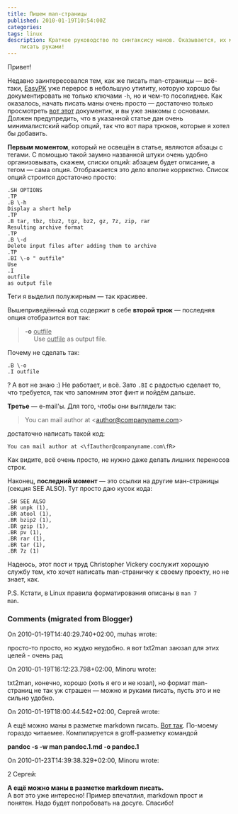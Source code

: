 ```yaml
---
title: Пишем man-страницы
published: 2010-01-19T10:54:00Z
categories: 
tags: linux
description: Краткое руководство по синтаксису манов. Оказывается, их можно
    писать руками!
---
```


Привет!

Недавно заинтересовался тем, как же писать man-страницы — всё-таки, <a href="http://github.com/Minoru/EasyPK">EasyPK</a> уже перерос в небольшую утилиту, которую хорошо бы документировать не только ключами <code>-h</code>, но и чем-то посолиднее. Как оказалось, начать писать маны очень просто — достаточно только просмотреть <a href="http://babbage.cs.qc.edu/courses/cs701/Handouts/man_pages.html">вот этот</a> документик, и вы уже знакомы с основами. Должен предупредить, что в указанной статье дан очень минималистский набор опций, так что вот пара трюков, которые я хотел бы добавить.

**Первым моментом**, который не освещён в статье, являются абзацы с тегами. С помощью такой заумно названной штуки очень удобно организовывать, скажем, списки опций: абзацем будет описание, а тегом — сама опция. Отображается это дело вполне корректно. Список опций строится достаточно просто:
```
.SH OPTIONS
.TP
.B \-h
Display a short help
.TP
.B tar, tbz, tbz2, tgz, bz2, gz, 7z, zip, rar
Resulting archive format
.TP
.B \-d
Delete input files after adding them to archive
.TP
.BI \-o " outfile"
Use
.I
outfile
as output file
```
Теги я выделил полужирным — так красивее.

Вышеприведённый код содержит в себе <span style="font-weight:bold;">второй трюк</span> — последняя опция отобразится вот так:

> <b>-o</b> <u>outfile</u><br/>
> &nbsp;&nbsp;&nbsp;&nbsp;&nbsp;Use <u>outfile</u> as output file.

Почему не сделать так:
```
.B \-o
.I outfile
```
? А вот не знаю :) Не работает, и всё. Зато <code>.BI</code> с радостью сделает то, что требуется, так что запомним этот финт и пойдём дальше.

**Третье** — e-mail'ы. Для того, чтобы они выглядели так:

> You can mail author at &lt;<u>author@companyname.com</u>&gt;

достаточно написать такой код:
<pre><code>You can mail author at &lt;\fIauthor@companyname.com\fR&gt;
</code></pre>
Как видите, всё очень просто, не нужно даже делать лишних переносов строк.

Наконец, **последний момент** — это ссылки на другие ман-страницы (секция SEE ALSO). Тут просто даю кусок кода:
```
.SH SEE ALSO
.BR unpk (1),
.BR atool (1),
.BR bzip2 (1),
.BR gzip (1),
.BR pv (1),
.BR rar (1),
.BR tar (1),
.BR 7z (1)
```
Надеюсь, этот пост и труд Christopher Vickery сослужит хорошую службу тем, кто хочет написать man-страничку к своему проекту, но не знает, как.

P.S. Кстати, в Linux правила форматирования описаны в <code>man 7 man</code>.

<h3 id='hakyll-convert-comments-title'>Comments (migrated from Blogger)</h3>
<div class='hakyll-convert-comment'>
<p class='hakyll-convert-comment-date'>On 2010-01-19T14:40:29.740+02:00, muhas wrote:</p>
<p class='hakyll-convert-comment-body'>
просто-то просто, но жудко неудобно.  я вот txt2man заюзал для этих целей - очень рад
</p>
</div>

<div class='hakyll-convert-comment'>
<p class='hakyll-convert-comment-date'>On 2010-01-19T16:12:23.798+02:00, Minoru wrote:</p>
<p class='hakyll-convert-comment-body'>
txt2man, конечно, хорошо (хоть я его и не юзал), но формат man-страниц не так уж страшен — можно и руками писать, пусть это и не сильно удобно.
</p>
</div>

<div class='hakyll-convert-comment'>
<p class='hakyll-convert-comment-date'>On 2010-01-19T18:00:44.542+02:00, Сергей wrote:</p>
<p class='hakyll-convert-comment-body'>
А ещё можно маны в разметке markdown писать. <a href="http://johnmacfarlane.net/pandoc/pandoc.1.md" rel="nofollow">Вот так</a>. По-моему гораздо читаемее. Компилируется в groff-разметку командой

<b>pandoc -s -w man pandoc.1.md -o pandoc.1</b>
</p>
</div>

<div class='hakyll-convert-comment'>
<p class='hakyll-convert-comment-date'>On 2010-01-23T14:39:38.329+02:00, Minoru wrote:</p>
<p class='hakyll-convert-comment-body'>
2 Сергей:

<b>А ещё можно маны в разметке markdown писать.</b><br/>
А вот это уже интересно! Пример впечатлил, markdown прост и понятен. Надо будет попробовать на досуге. Спасибо!
</p>
</div>



